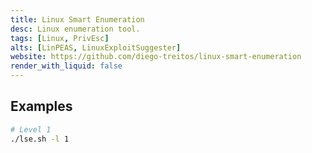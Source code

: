 ```yaml
---
title: Linux Smart Enumeration
desc: Linux enumeration tool.
tags: [Linux, PrivEsc]
alts: [LinPEAS, LinuxExploitSuggester]
website: https://github.com/diego-treitos/linux-smart-enumeration
render_with_liquid: false
---
```


## Examples

```sh
# Level 1
./lse.sh -l 1
```